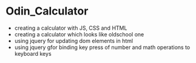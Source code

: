 # Odin_Calculator
 - creating a calculator with JS, CSS and HTML
 - creating a calculator which looks like oldschool one
 - using jquery for updating dom elements in html
- using jquery gfor binding key press of number and math operations to keyboard keys